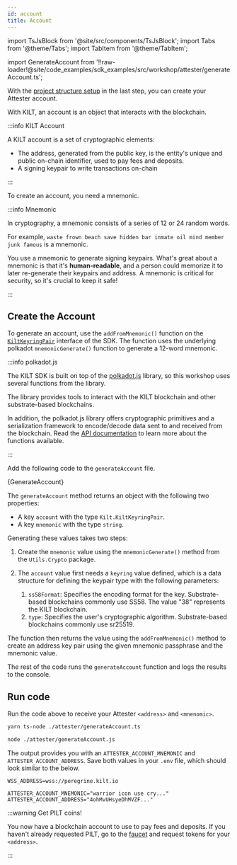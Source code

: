 ```yaml
---
id: account
title: Account
---
```


import TsJsBlock from '@site/src/components/TsJsBlock';
import Tabs from '@theme/Tabs';
import TabItem from '@theme/TabItem';

import GenerateAccount from '!!raw-loader!@site/code_examples/sdk_examples/src/workshop/attester/generateAccount.ts';

With the [project structure setup](./) in the last step, you can create your <span className="label-role attester">Attester</span> account.

With KILT, an account is an object that interacts with the blockchain.

:::info KILT Account

A KILT account is a set of cryptographic elements:

-   The address, generated from the public key, is the entity's unique and public on-chain identifier, used to pay fees and deposits.
-   A signing keypair to write transactions on-chain

:::

To create an account, you need a mnemonic.

:::info Mnemonic

In cryptography, a mnemonic consists of a series of 12 or 24 random words.

For example, `waste frown beach save hidden bar inmate oil mind member junk famous` is a mnemonic.

You use a mnemonic to generate signing keypairs.
What's great about a mnemonic is that it's **human-readable**, and a person could memorize it to later re-generate their keypairs and address.
A mnemonic is critical for security, so it's crucial to keep it safe!

:::

## Create the Account

To generate an account, use the `addFromMnemonic()` function on the [`KiltKeyringPair`](https://kiltprotocol.github.io/sdk-js/interfaces/types_src.KiltKeyringPair.html) interface of the SDK.
The function uses the underlying polkadot `mnemonicGenerate()` function to generate a 12-word mnemonic.

:::info polkadot.js

The KILT SDK is built on top of the [polkadot.js](https://polkadot.js.org/) library, so this workshop uses several functions from the library.

The library provides tools to interact with the KILT blockchain and other substrate-based blockchains.

In addition, the polkadot.js library offers cryptographic primitives and a serialization framework to encode/decode data sent to and received from the blockchain.
Read the [API documentation](https://polkadot.js.org/docs/) to learn more about the functions available.

:::

Add the following code to the `generateAccount` file.

<TsJsBlock fileName="attester/generateAccount">
  {GenerateAccount}
</TsJsBlock>

The `generateAccount` method returns an object with the following two properties:

- A key `account` with the type `Kilt.KiltKeyringPair`.
- A key `mnemonic` with the type `string`.

Generating these values takes two steps:

1. Create the `mnemonic` value using the `mnemonicGenerate()` method from the `Utils.Crypto` package.
2. The `account` value first needs a `keyring` value defined, which is a data structure for defining the keypair type with the following parameters:

   1. `ss58Format`: Specifies the encoding format for the key. Substrate-based blockchains commonly use SS58.
   The value "38" represents the KILT blockchain.
   2. `type`: Specifies the user's cryptographic algorithm.
   Substrate-based blockchains commonly use sr25519.

  The function then returns the value using the `addFromMnemonic()` method to create an address key pair using the given mnemonic passphrase and the mnemonic value.

The rest of the code runs the `generateAccount` function and logs the results to the console.

## Run code

Run the code above to receive your <span className="label-role attester">Attester</span> `<address>` and `<mnenomic>`.

<Tabs groupId="ts-js-choice">
  <TabItem value='ts' label='Typescript' default>

```bash
yarn ts-node ./attester/generateAccount.ts
```

  </TabItem>
  <TabItem value='js' label='Javascript' default>

```bash
node ./attester/generateAccount.js
```

  </TabItem>
</Tabs>

The output provides you with an `ATTESTER_ACCOUNT_MNEMONIC` and `ATTESTER_ACCOUNT_ADDRESS`.
Save both values in your `.env` file, which should look similar to the below.

```env title=".env"
WSS_ADDRESS=wss://peregrine.kilt.io

ATTESTER_ACCOUNT_MNEMONIC="warrior icon use cry..."
ATTESTER_ACCOUNT_ADDRESS="4ohMvUHsyeDhMVZF..."
```

:::warning Get PILT coins!

You now have a blockchain account to use to pay fees and deposits.
If you haven't already requested PILT, go to the [faucet](https://faucet.peregrine.kilt.io) and request tokens for your `<address>`.

:::
